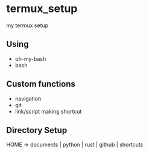 # termux_setup
my termux setup

## Using 
* oh-my-bash
* bash

## Custom functions
 - navigation
 - git
 - link/script making shortcut

## Directory Setup
HOME -> documents | python | rust | github | shortcuts 
